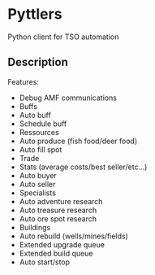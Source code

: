 Pyttlers
========

Python client for TSO automation

Description
-------------
Features:
*   Debug AMF communications
*   Buffs
  * Auto buff
  * Schedule buff
*   Ressources
  * Auto produce (fish food/deer food)
  * Auto fill spot
*   Trade
  * Stats (average costs/best seller/etc...)
  * Auto buyer
  * Auto seller
*   Specialists
  * Auto adventure research
  * Auto treasure research
  * Auto ore spot research
*   Buildings
  * Auto rebuild (wells/mines/fields)
  * Extended upgrade queue
  * Extended build queue
  * Auto start/stop